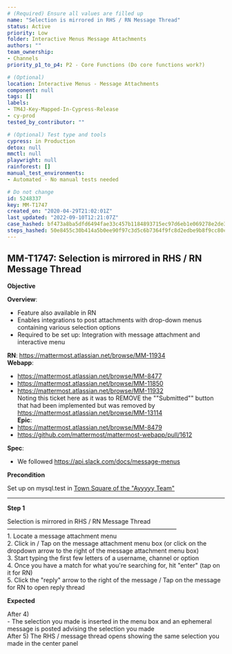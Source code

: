 ```yaml
---
# (Required) Ensure all values are filled up
name: "Selection is mirrored in RHS / RN Message Thread"
status: Active
priority: Low
folder: Interactive Menus Message Attachments
authors: ""
team_ownership: 
- Channels
priority_p1_to_p4: P2 - Core Functions (Do core functions work?)

# (Optional)
location: Interactive Menus - Message Attachments
component: null
tags: []
labels: 
- TM4J-Key-Mapped-In-Cypress-Release
- cy-prod
tested_by_contributor: ""

# (Optional) Test type and tools
cypress: in Production
detox: null
mmctl: null
playwright: null
rainforest: []
manual_test_environments:
- Automated - No manual tests needed

# Do not change
id: 5248337
key: MM-T1747
created_on: "2020-04-29T21:02:01Z"
last_updated: "2022-09-10T12:21:07Z"
case_hashed: bf473a8ba5dfd6494fae33c457b1184893715ec97d6eb1e069278e2de39783a3985d296017545bd76563ac71efc8f7fa
steps_hashed: 50e8455c30b414a5b0ee90f97c3d5c6b7364f9fc8d2edbe9b8f9cc80c1a778af87c92d86f105d1055e0ef676c7a96e79
---
```


<!-- (Auto-generated) Based on frontmatter's "key" and "name" -->

## MM-T1747: Selection is mirrored in RHS / RN Message Thread

**Objective**

**Overview**:

- Feature also available in RN
- Enables integrations to post attachments with drop-down menus containing various selection options
- Required to be set up: Integration with message attachment and interactive menu

**RN**: <https://mattermost.atlassian.net/browse/MM-11934>\
**Webapp**:

- <https://mattermost.atlassian.net/browse/MM-8477>
- <https://mattermost.atlassian.net/browse/MM-11850>
- <https://mattermost.atlassian.net/browse/MM-11932>\
  Noting this ticket here as it was to REMOVE the ""Submitted"" button that had been implemented but was removed by <https://mattermost.atlassian.net/browse/MM-13114>\
  **Epic**:
- <https://mattermost.atlassian.net/browse/MM-8479>
- <https://github.com/mattermost/mattermost-webapp/pull/1612>

**Spec**:

- We followed <https://api.slack.com/docs/message-menus>

**Precondition**

Set up on mysql.test in [Town Square of the "Ayyyyy Team"](https://mysql.test.mattermost.com/a-team/channels/town-square)

---

**Step 1**

Selection is mirrored in RHS / RN Message Thread\
————————————————————————————\
1\. Locate a message attachment menu\
2\. Click in / Tap on the message attachment menu box (or click on the dropdown arrow to the right of the message attachment menu box)\
3\. Start typing the first few letters of a username, channel or option\
4\. Once you have a match for what you're searching for, hit "enter" (tap on it for RN)\
5\. Click the "reply" arrow to the right of the message / Tap on the message for RN to open reply thread

**Expected**

After 4)\
\- The selection you made is inserted in the menu box and an ephemeral message is posted advising the selection you made\
After 5) The RHS / message thread opens showing the same selection you made in the center panel
